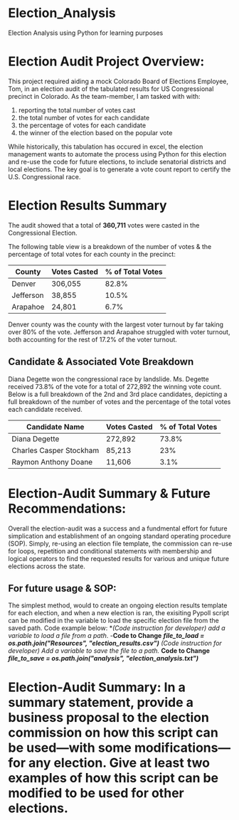 # Election_Analysis
Election Analysis using Python for learning purposes


# Election Audit Project Overview:

This project required aiding a mock Colorado Board of Elections Employee, Tom, in an election audit of the tabulated results for US Congressional precinct in Colorado.  As the team-member, I am tasked with with:
1) reporting the total number of votes cast
2) the total number of votes for each candidate
3) the percentage of votes for each candidate
4) the winner of the election based on the popular vote

While historically, this tabulation has occured in excel, the election management wants to automate the process using Python for this election and re-use the code for future elections, to include senatorial districts and local elections.  The key goal is to generate a vote count report to certify the U.S. Congressional race.  

# Election Results Summary

The audit showed that a total of **360,711** votes were casted in the Congressional Election.

The following table view is a breakdown of the number of votes & the percentage of total votes for each county in the precinct:

| County        | Votes Casted  | % of Total Votes |
| ------------- | ------------- | -----------------|
| Denver        | 306,055       | 82.8%            |
| Jefferson     | 38,855        | 10.5%            |
| Arapahoe      | 24,801        | 6.7%             |

Denver county was the county with the largest voter turnout by far taking over 80% of the vote.  Jefferson and Arapahoe struggled with voter turnout, both accounting for the rest of 17.2% of the voter turnout.


## Candidate & Associated Vote Breakdown

Diana Degette won the congressional race by landslide.  Ms. Degette received 73.8% of the vote for a total of 272,892 the winning vote count. Below is a full breakdown of the 2nd and 3rd place candidates, depicting a full breakdown of the number of votes and the percentage of the total votes each candidate received. 

|Candidate Name           | Votes Casted  | % of Total Votes |
| -------------           | ------------- | -----------------|
| Diana Degette           | 272,892       | 73.8%            |
| Charles Casper Stockham | 85,213        | 23%              |
| Raymon Anthony Doane    | 11,606        | 3.1%             |


# Election-Audit Summary & Future Recommendations:
 
Overall the election-audit was a success and a fundmental effort for future simplication and establishment of an ongoing standard operating procedure (SOP).  Simply,  re-using an election file template, the commission can re-use for loops, repetition and conditional statements with membership and logical operators to find the requested results for various and unique future elections across the state.   

## For future usage & SOP:

The simplest method, would to create an ongoing election results template for each election, and when a new election is ran, the exisiting Pypoll script can be modified in the variable to load the specific election file from the saved path.  Code example below:
*_(Code instruction for developer) add a variable to load a file from a path_.
-**Code to Change** **_file_to_load = os.path.join("Resources", "election_results.csv")_**
_(Code instruction for developer) Add a variable to save the file to a path._
**Code to Change** **_file_to_save = os.path.join("analysis", "election_analysis.txt")_**
 
# Election-Audit Summary: In a summary statement, provide a business proposal to the election commission on how this script can be used—with some modifications—for any election. Give at least two examples of how this script can be modified to be used for other elections.

